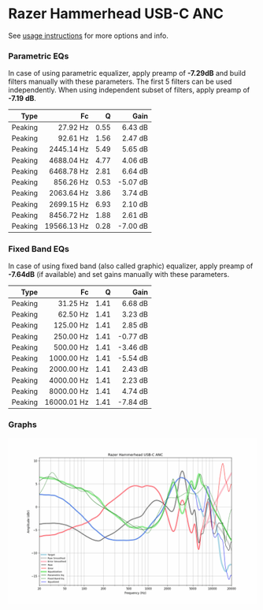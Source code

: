 # Razer Hammerhead USB-C ANC
See [usage instructions](https://github.com/jaakkopasanen/AutoEq#usage) for more options and info.

### Parametric EQs
In case of using parametric equalizer, apply preamp of **-7.29dB** and build filters manually
with these parameters. The first 5 filters can be used independently.
When using independent subset of filters, apply preamp of **-7.19 dB**.

| Type    | Fc          |    Q | Gain     |
|--------:|------------:|-----:|---------:|
| Peaking | 27.92 Hz    | 0.55 | 6.43 dB  |
| Peaking | 92.61 Hz    | 1.56 | 2.47 dB  |
| Peaking | 2445.14 Hz  | 5.49 | 5.65 dB  |
| Peaking | 4688.04 Hz  | 4.77 | 4.06 dB  |
| Peaking | 6468.78 Hz  | 2.81 | 6.64 dB  |
| Peaking | 856.26 Hz   | 0.53 | -5.07 dB |
| Peaking | 2063.64 Hz  | 3.86 | 3.74 dB  |
| Peaking | 2699.15 Hz  | 6.93 | 2.10 dB  |
| Peaking | 8456.72 Hz  | 1.88 | 2.61 dB  |
| Peaking | 19566.13 Hz | 0.28 | -7.00 dB |

### Fixed Band EQs
In case of using fixed band (also called graphic) equalizer, apply preamp of **-7.64dB**
(if available) and set gains manually with these parameters.

| Type    | Fc          |    Q | Gain     |
|--------:|------------:|-----:|---------:|
| Peaking | 31.25 Hz    | 1.41 | 6.68 dB  |
| Peaking | 62.50 Hz    | 1.41 | 3.23 dB  |
| Peaking | 125.00 Hz   | 1.41 | 2.85 dB  |
| Peaking | 250.00 Hz   | 1.41 | -0.77 dB |
| Peaking | 500.00 Hz   | 1.41 | -3.46 dB |
| Peaking | 1000.00 Hz  | 1.41 | -5.54 dB |
| Peaking | 2000.00 Hz  | 1.41 | 2.43 dB  |
| Peaking | 4000.00 Hz  | 1.41 | 2.23 dB  |
| Peaking | 8000.00 Hz  | 1.41 | 4.74 dB  |
| Peaking | 16000.01 Hz | 1.41 | -7.84 dB |

### Graphs
![](./Razer%20Hammerhead%20USB-C%20ANC.png)
